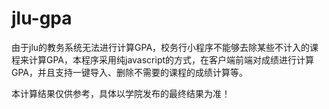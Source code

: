 # jlu-gpa
由于jlu的教务系统无法进行计算GPA，校务行小程序不能够去除某些不计入的课程来计算GPA，本程序采用纯javascript的方式，在客户端前端对成绩进行计算GPA，并且支持一键导入、删除不需要的课程的成绩计算等。

本计算结果仅供参考，具体以学院发布的最终结果为准！
